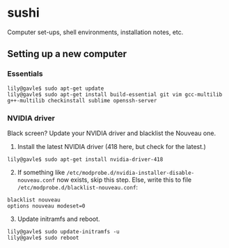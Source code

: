 # sushi
Computer set-ups, shell environments, installation notes, etc.

## Setting up a new computer

### Essentials

```console
lily@gavle$ sudo apt-get update
lily@gavle$ sudo apt-get install build-essential git vim gcc-multilib g++-multilib checkinstall sublime openssh-server
```

### NVIDIA driver

Black screen? Update your NVIDIA driver and blacklist the Nouveau one.

1. Install the latest NVIDIA driver (418 here, but check for the latest.)

```console
lily@gavle$ sudo apt-get install nvidia-driver-418
```

2. If something like `/etc/modprobe.d/nvidia-installer-disable-nouveau.conf` now exists, skip this step. Else, write this to file `/etc/modprobe.d/blacklist-nouveau.conf`:

```console
blacklist nouveau
options nouveau modeset=0
```

3. Update initramfs and reboot.

```console
lily@gavle$ sudo update-initramfs -u
lily@gavle$ sudo reboot
```